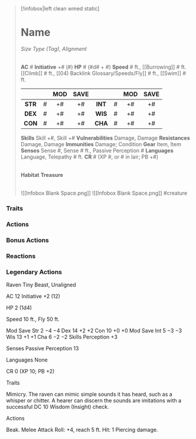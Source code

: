 > [!infobox|left clean wmed static]
> # Name
> *Size Type (Tag), Alignment*
> 
> | |
> | - |
> **AC** # **Initiative** +# (#)
> **HP** # (#d# + #)
> **Speed** # ft., [[Burrowing]] # ft. [[Climb]] # ft., [[04) Backlink Glossary/Speeds/Fly]] # ft., [[Swim]] # ft.
> 
> | | | MOD | SAVE | | | MOD | SAVE |
> | :-: | :-: | :-: | :-: | :-: | :-: | :-: | :-: |
> | **STR** | # | +# | +# | **INT** | # | +# | +# | 
> | **DEX** | # | +# | +# | **WIS** | # | +# | +# |
> | **CON** | # | +# | +# | **CHA** | # | +# | +# |
> **Skills** Skill +#, Skill +#
> **Vulnerabilities** Damage, Damage
> **Resistances** Damage, Damage
> **Immunities** Damage; Condition
> **Gear** Item, Item
> **Senses** Sense #, Sense # ft., Passive Perception #
> **Languages** Language, Telepathy # ft.
> **CR** # (XP #, or # in lair; PB +#)
>
> | |
> | - |
> **Habitat**
> **Treasure**
> 
> | |
> | - |
> ![[Infobox Blank Space.png]]
> ![[Infobox Blank Space.png]]
> #creature 


### Traits
### Actions
### Bonus Actions
### Reactions
### Legendary Actions
Raven
Tiny Beast, Unaligned

AC 12 Initiative +2 (12)

HP 2 (1d4)

Speed 10 ft., Fly 50 ft.

Mod	Save
Str	2	−4	−4
Dex	14	+2	+2
Con	10	+0	+0
Mod	Save
Int	5	−3	−3
Wis	13	+1	+1
Cha	6	−2	−2
Skills Perception +3

Senses Passive Perception 13

Languages None

CR 0 (XP 10; PB +2)

Traits

Mimicry. The raven can mimic simple sounds it has heard, such as a whisper or chitter. A hearer can discern the sounds are imitations with a successful DC 10 Wisdom (Insight) check.

Actions

Beak. Melee Attack Roll: +4, reach 5 ft. Hit: 1 Piercing damage.